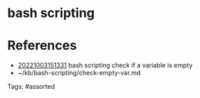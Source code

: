 # bash scripting

# References
- [20221003151331](/zet/20221003151331/) bash scripting check if a variable is empty
- ~/kb/bash-scripting/check-empty-var.md

Tags:
    #assorted

